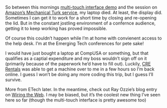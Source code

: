 So between this mornings [multi-touch interface
demo](http://conferences.oreillynet.com/cs/et2006/view/e_sess/9091 "multi-touch interface demo")
and the session on [Amazon’s Mechanical Turk
service](http://conferences.oreillynet.com/cs/et2006/view/e_sess/8267 "Amazon's Mechanical Turk service"),
my laptop died. At least, the display did. Sometimes I can get it to
work for a short time by closing and re-opening the lid. But in the
constant jostling environment of a confernce audience, getting it to
keep working has proved impossible.

Of course this couldn’t happen while I’m at home with convienent access
to the help desk. I’m at the Emerging Tech conferences for pete sake!

I would have just bought a laptop at CompUSA or something, but that
qualifies as a captial expenditure and my boss wouldn’t sign off on it
(primarily because of the paperwork he’d have to fill out). Luckily,
[CRE Rentals](http://www.computerrentals.com/ "CRE Rentals") was able to
get a machine over to me in a few hours so I’m back online. I guess I
won’t be doing any more coding this trip, but I guess I’ll survive.

More from ETech later. In the meantime, check out Ray Ozzie’s blog entry
on [Wiring the
Web](http://spaces.msn.com/rayozzie/blog/cns!FB3017FBB9B2E142!285.entry).
I may be biased, but it’s the coolest new thing I’ve seen here so far
(though the multi-touch interface is pretty awesome too)
